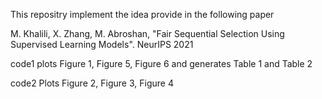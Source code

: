 This repositry implement the idea provide in the following paper

M. Khalili, X. Zhang, M. Abroshan, "Fair Sequential Selection Using Supervised Learning Models". NeurIPS 2021


code1 plots Figure 1, Figure 5, Figure 6 and generates Table 1 and Table 2

code2 Plots Figure 2, Figure 3, Figure 4
